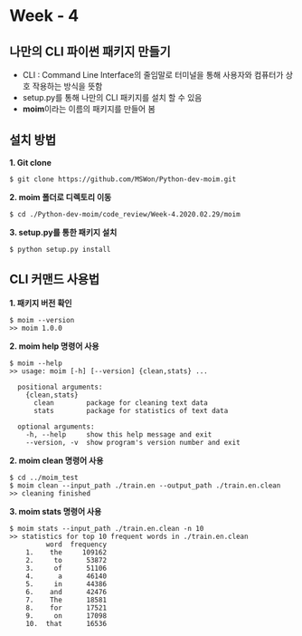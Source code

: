 # Week - 4
## 나만의 CLI 파이썬 패키지 만들기
- CLI : Command Line Interface의 줄임말로 터미널을 통해 사용자와 컴퓨터가 상호 작용하는 방식을 뜻함
- setup.py를 통해 나만의 CLI 패키지를 설치 할 수 있음
- **moim**이라는 이름의 패키지를 만들어 봄 

## 설치 방법
**1. Git clone**
```
$ git clone https://github.com/MSWon/Python-dev-moim.git 
```
**2. moim 폴더로 디렉토리 이동**
```
$ cd ./Python-dev-moim/code_review/Week-4.2020.02.29/moim
```
**3. setup.py를 통한 패키지 설치**
```
$ python setup.py install
```
## CLI 커맨드 사용법
**1. 패키지 버전 확인**
```
$ moim --version
>> moim 1.0.0
```
**2. moim help 명령어 사용**
```
$ moim --help
>> usage: moim [-h] [--version] {clean,stats} ...

  positional arguments:
    {clean,stats}
      clean        package for cleaning text data
      stats        package for statistics of text data

  optional arguments:
    -h, --help     show this help message and exit
    --version, -v  show program's version number and exit
```
**2. moim clean 명령어 사용**
```
$ cd ../moim_test
$ moim clean --input_path ./train.en --output_path ./train.en.clean
>> cleaning finished
```
**3. moim stats 명령어 사용**
```
$ moim stats --input_path ./train.en.clean -n 10
>> statistics for top 10 frequent words in ./train.en.clean
         word  frequency
    1.    the     109162
    2.     to      53872
    3.     of      51106
    4.      a      46140
    5.     in      44386
    6.    and      42476
    7.    The      18581
    8.    for      17521
    9.     on      17098
    10.  that      16536
```
